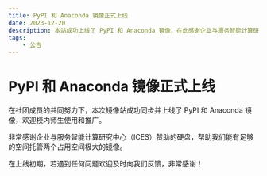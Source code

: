 ```yaml
---
title: PyPI 和 Anaconda 镜像正式上线
date: 2023-12-20
description: 本站成功上线了 PyPI 和 Anaconda 镜像，在此感谢企业与服务智能计算研究中心（ICES）赞助的硬盘。
tags: 
    - 公告
---
```


# PyPI 和 Anaconda 镜像正式上线

在社团成员的共同努力下，本次镜像站成功同步并上线了 PyPI 和 Anaconda 镜像，欢迎校内师生使用和推广。

非常感谢企业与服务智能计算研究中心（ICES）赞助的硬盘，帮助我们能有足够的空间托管两个占用空间极大的镜像。

在上线初期，若遇到任何问题欢迎及时向我们反馈，非常感谢！